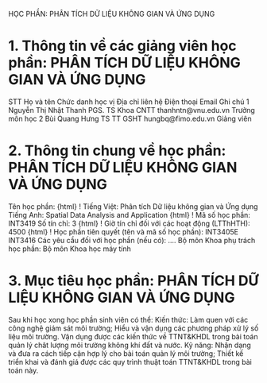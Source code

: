 HỌC PHẦN: PHÂN TÍCH DỮ LIỆU KHÔNG GIAN VÀ ỨNG DỤNG
# 1. Thông tin về các giảng viên học phần: PHÂN TÍCH DỮ LIỆU KHÔNG GIAN VÀ ỨNG DỤNG
STT Họ và tên Chức danh học vị Địa chỉ liên hệ Điện thoại Email Ghi chú 1 Nguyễn Thị Nhật Thanh PGS. TS Khoa CNTT thanhntn\@vnu.edu.vn Trưởng môn học
2 Bùi Quang Hưng TS TT GSHT hungbq\@fimo.edu.vn Giảng viên
# 2. Thông tin chung về học phần: PHÂN TÍCH DỮ LIỆU KHÔNG GIAN VÀ ỨNG DỤNG
Tên học phần:
{html}
! Tiếng Việt: Phân tích Dữ liệu không gian và Ứng dụng Tiếng Anh: Spatial Data Analysis and Application
{html}
! Mã số học phần: INT3419 Số tín chỉ: 3
{html}
! Giờ tín chỉ đối với các hoạt động (LTThHTH): 4500
{html}
! Học phần tiên quyết (tên và mã số học phần): INT3405E INT3416 Các yêu cầu đối với học phần (nếu có): \.... Bộ môn Khoa phụ trách học phần: Bộ môn Khoa học máy tính
# 3. Mục tiêu học phần: PHÂN TÍCH DỮ LIỆU KHÔNG GIAN VÀ ỨNG DỤNG
Sau khi học xong học phần sinh viên có thể: Kiến thức: Làm quen với các công nghệ giám sát môi trường; Hiểu và vận dụng các phương pháp xử lý số liệu môi trường. Vận dụng được các kiến thức về TTNT&KHDL trong bài toán quản lý chât lượng môi trường không khí đất và nước.
Kỹ năng: Nhận dạng và đưa ra cách tiếp cận hợp lý cho bài toán quản lý môi trường; Thiết kế triển khai và đánh giá được các quy trình thuật toán TTNT&KHDL trong bài toán này.
